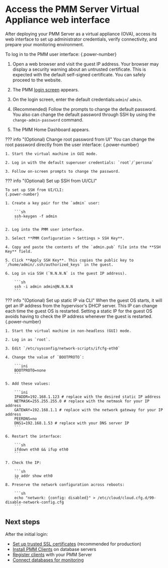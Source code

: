 # Access the PMM Server Virtual Appliance web interface

After deploying your PMM Server as a virtual appliance (OVA), access its web interface to set up administrator credentials, verify connectivity, and prepare your monitoring environment.

To log in to the PMM user interface:
{.power-number}

1. Open a web browser and visit the guest IP address. Your browser may display a security warning about an untrusted certificate. This is expected with the default self-signed certificate. You can safely proceed to the website.

2. The PMM [login screen](../../../../reference/ui/log_in.md) appears.

3. On the login screen, enter the default credentials:`admin`/ `admin`.

4. (Recommended) Follow the prompts to change the default password. You also can change the default password through SSH by using the `change-admin-password` command.

5. The PMM Home Dashboard appears.

??? info "(Optional) Change root password from UI"
    You can change the root password directly from the user interface:
    {.power-number}

    1. Start the virtual machine in GUI mode.

    2. Log in with the default superuser credentials: `root`/`percona`

    3. Follow on-screen prompts to change the password.


??? info "(Optional) Set up SSH from UI/CLI"

    To set up SSH from UI/CLI:
    {.power-number}

    1. Create a key pair for the `admin` user:

        ```sh
        ssh-keygen -f admin
        ```

    2. Log into the PMM user interface.

    3. Select **PMM Configuration > Settings > SSH Key**.

    4. Copy and paste the contents of the `admin.pub` file into the **SSH Key** field.

    5. Click **Apply SSH Key**. This copies the public key to `/home/admin/.ssh/authorized_keys` in the guest.

    6. Log in via SSH (`N.N.N.N` is the guest IP address).

        ```sh
        ssh -i admin admin@N.N.N.N
        ```

??? info "(Optional) Set up static IP via CLI"
    When the guest OS starts, it will get an IP address from the hypervisor's DHCP server. This IP can change each time the guest OS is restarted. Setting a static IP for the guest OS avoids having to check the IP address whenever the guest is restarted.
    {.power-number}

    1. Start the virtual machine in non-headless (GUI) mode.

    2. Log in as `root`.

    3. Edit `/etc/sysconfig/network-scripts/ifcfg-eth0`

    4. Change the value of `BOOTPROTO`:

        ```ini
        BOOTPROTO=none
        ```

    5. Add these values:

        ```ini
        IPADDR=192.168.1.123 # replace with the desired static IP address
        NETMASK=255.255.255.0 # replace with the netmask for your IP address
        GATEWAY=192.168.1.1 # replace with the network gateway for your IP address
        PEERDNS=no
        DNS1=192.168.1.53 # replace with your DNS server IP
        ```

    6. Restart the interface:

        ```sh
        ifdown eth0 && ifup eth0
        ```

    7. Check the IP:

        ```sh
        ip addr show eth0
        ```
    8. Preserve the network configuration across reboots:

        ```sh
        echo "network: {config: disabled}" > /etc/cloud/cloud.cfg.d/99-disable-network-config.cfg
        ```

## Next steps

After the initial login:

- [Set up trusted SSL certificates](../../../../admin/security/ssl_encryption.md) (recommended for production)
- [Install PMM Clients](../../../install-pmm-client/index.md) on database servers
- [Register clients](../../../register-client-node/index.md) with your PMM Server
- [Connect databases for monitoring](../../../install-pmm-client/connect-database/index.md)
